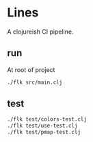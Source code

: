 # Lines

A clojureish CI pipeline.

## run

At root of project

```bash
./flk src/main.clj
```

## test

```bash
./flk test/colors-test.clj
./flk test/use-test.clj
./flk test/pmap-test.clj
```